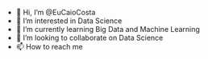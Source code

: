 - 👋 Hi, I’m @EuCaioCosta
- 👀 I’m interested in Data Science
- 🌱 I’m currently learning Big Data and Machine Learning
- 💞️ I’m looking to collaborate on  Data Science
- 📫 How to reach me 

<!---
EuCaioCosta/EuCaioCosta is a ✨ special ✨ repository because its `README.md` (this file) appears on your GitHub profile.
You can click the Preview link to take a look at your changes.
--->
